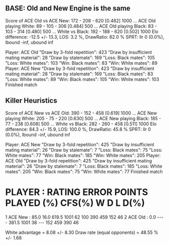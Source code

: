 ## BASE: Old and New Engine is the same 

Score of ACE Old vs ACE New: 172 - 208 - 620  [0.482] 1000
...      ACE Old playing White: 89 - 105 - 306  [0.484] 500
...      ACE Old playing Black: 83 - 103 - 314  [0.480] 500
...      White vs Black: 192 - 188 - 620  [0.502] 1000
Elo difference: -12.5 +/- 13.3, LOS: 3.2 %, DrawRatio: 62.0 %
SPRT: llr 0 (0.0%), lbound -inf, ubound inf

Player: ACE Old
   "Draw by 3-fold repetition": 423
   "Draw by insufficient mating material": 28
   "Draw by stalemate": 169
   "Loss: Black mates": 105
   "Loss: White mates": 103
   "Win: Black mates": 83
   "Win: White mates": 89
Player: ACE New
   "Draw by 3-fold repetition": 423
   "Draw by insufficient mating material": 28
   "Draw by stalemate": 169
   "Loss: Black mates": 83
   "Loss: White mates": 89
   "Win: Black mates": 105
   "Win: White mates": 103
Finished match

## Killer Heuristics

Score of ACE New vs ACE Old: 390 - 152 - 458  [0.619] 1000
...      ACE New playing White: 205 - 75 - 220  [0.630] 500
...      ACE New playing Black: 185 - 77 - 238  [0.608] 500
...      White vs Black: 282 - 260 - 458  [0.511] 1000
Elo difference: 84.3 +/- 15.9, LOS: 100.0 %, DrawRatio: 45.8 %
SPRT: llr 0 (0.0%), lbound -inf, ubound inf

Player: ACE New
   "Draw by 3-fold repetition": 425
   "Draw by insufficient mating material": 26
   "Draw by stalemate": 7
   "Loss: Black mates": 75
   "Loss: White mates": 77
   "Win: Black mates": 185
   "Win: White mates": 205
Player: ACE Old
   "Draw by 3-fold repetition": 425
   "Draw by insufficient mating material": 26
   "Draw by stalemate": 7
   "Loss: Black mates": 185
   "Loss: White mates": 205
   "Win: Black mates": 75
   "Win: White mates": 77
Finished match

   # PLAYER     :  RATING  ERROR  POINTS  PLAYED   (%)  CFS(%)    W    D    L  D(%)
   1 ACE New    :    85.0   16.0   619.5    1001    62     100  390  459  152    46
   2 ACE Old    :     0.0   ----   381.5    1001    38     ---  152  459  390    46

White advantage = 8.08 +/- 8.30
Draw rate (equal opponents) = 48.55 % +/- 1.68
